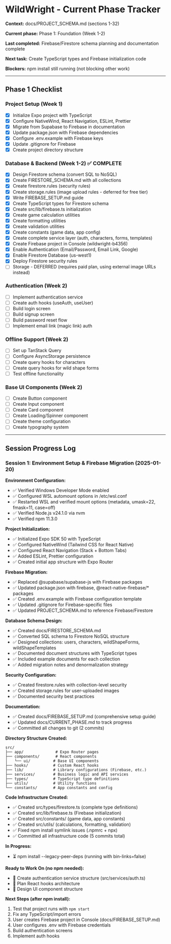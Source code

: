 # WildWright - Current Phase Tracker

**Context:** docs/PROJECT_SCHEMA.md (sections 1-32)

**Current phase:** Phase 1: Foundation (Week 1-2)

**Last completed:** Firebase/Firestore schema planning and documentation complete

**Next task:** Create TypeScript types and Firebase initialization code

**Blockers:** npm install still running (not blocking other work)

---

## Phase 1 Checklist

### Project Setup (Week 1)
- [x] Initialize Expo project with TypeScript
- [x] Configure NativeWind, React Navigation, ESLint, Prettier
- [x] Migrate from Supabase to Firebase in documentation
- [x] Update package.json with Firebase dependencies
- [x] Configure .env.example with Firebase keys
- [x] Update .gitignore for Firebase
- [x] Create project directory structure

### Database & Backend (Week 1-2) ✅ COMPLETE
- [x] Design Firestore schema (convert SQL to NoSQL)
- [x] Create FIRESTORE_SCHEMA.md with all collections
- [x] Create firestore.rules (security rules)
- [x] Create storage.rules (image upload rules - deferred for free tier)
- [x] Write FIREBASE_SETUP.md guide
- [x] Create TypeScript types for Firestore schema
- [x] Create src/lib/firebase.ts initialization
- [x] Create game calculation utilities
- [x] Create formatting utilities
- [x] Create validation utilities
- [x] Create constants (game data, app config)
- [x] Create complete service layer (auth, characters, forms, templates)
- [x] Create Firebase project in Console (wildwright-b4356)
- [x] Enable Authentication (Email/Password, Email Link, Google)
- [x] Enable Firestore Database (us-west1)
- [x] Deploy Firestore security rules
- [ ] Storage - DEFERRED (requires paid plan, using external image URLs instead)

### Authentication (Week 2)
- [ ] Implement authentication service
- [ ] Create auth hooks (useAuth, useUser)
- [ ] Build login screen
- [ ] Build signup screen
- [ ] Build password reset flow
- [ ] Implement email link (magic link) auth

### Offline Support (Week 2)
- [ ] Set up TanStack Query
- [ ] Configure AsyncStorage persistence
- [ ] Create query hooks for characters
- [ ] Create query hooks for wild shape forms
- [ ] Test offline functionality

### Base UI Components (Week 2)
- [ ] Create Button component
- [ ] Create Input component
- [ ] Create Card component
- [ ] Create Loading/Spinner component
- [ ] Create theme configuration
- [ ] Create typography system

---

## Session Progress Log

### Session 1: Environment Setup & Firebase Migration (2025-01-20)

**Environment Configuration:**
- ✅ Verified Windows Developer Mode enabled
- ✅ Configured WSL automount options in /etc/wsl.conf
- ✅ Restarted WSL and verified mount options (metadata, umask=22, fmask=11, case=off)
- ✅ Verified Node.js v24.1.0 via nvm
- ✅ Verified npm 11.3.0

**Project Initialization:**
- ✅ Initialized Expo SDK 50 with TypeScript
- ✅ Configured NativeWind (Tailwind CSS for React Native)
- ✅ Configured React Navigation (Stack + Bottom Tabs)
- ✅ Added ESLint, Prettier configuration
- ✅ Created initial app structure with Expo Router

**Firebase Migration:**
- ✅ Replaced @supabase/supabase-js with Firebase packages
- ✅ Updated package.json with firebase, @react-native-firebase/* packages
- ✅ Created .env.example with Firebase configuration template
- ✅ Updated .gitignore for Firebase-specific files
- ✅ Updated PROJECT_SCHEMA.md to reference Firebase/Firestore

**Database Schema Design:**
- ✅ Created docs/FIRESTORE_SCHEMA.md
- ✅ Converted SQL schema to Firestore NoSQL structure
- ✅ Designed collections: users, characters, wildShapeForms, wildShapeTemplates
- ✅ Documented document structures with TypeScript types
- ✅ Included example documents for each collection
- ✅ Added migration notes and denormalization strategy

**Security Configuration:**
- ✅ Created firestore.rules with collection-level security
- ✅ Created storage.rules for user-uploaded images
- ✅ Documented security best practices

**Documentation:**
- ✅ Created docs/FIREBASE_SETUP.md (comprehensive setup guide)
- ✅ Updated docs/CURRENT_PHASE.md to track progress
- ✅ Committed all changes to git (2 commits)

**Directory Structure Created:**
```
src/
├── app/              # Expo Router pages
├── components/       # React components
│   └── ui/          # Base UI components
├── hooks/           # Custom React hooks
├── lib/             # Library configurations (Firebase, etc.)
├── services/        # Business logic and API services
├── types/           # TypeScript type definitions
├── utils/           # Utility functions
└── constants/       # App constants and config
```

**Code Infrastructure Created:**
- ✅ Created src/types/firestore.ts (complete type definitions)
- ✅ Created src/lib/firebase.ts (Firebase initialization)
- ✅ Created src/constants/ (game data, app constants)
- ✅ Created src/utils/ (calculations, formatting, validation)
- ✅ Fixed npm install symlink issues (.npmrc + npx)
- ✅ Committed all infrastructure code (5 commits total)

**In Progress:**
- ⏳ npm install --legacy-peer-deps (running with bin-links=false)

**Ready to Work On (no npm needed):**
- 📝 Create authentication service structure (src/services/auth.ts)
- 📝 Plan React hooks architecture
- 📝 Design UI component structure

**Next Steps (after npm install):**
1. Test that project runs with `npm start`
2. Fix any TypeScript/import errors
3. User creates Firebase project in Console (docs/FIREBASE_SETUP.md)
4. User configures .env with Firebase credentials
5. Build authentication screens
6. Implement auth hooks
